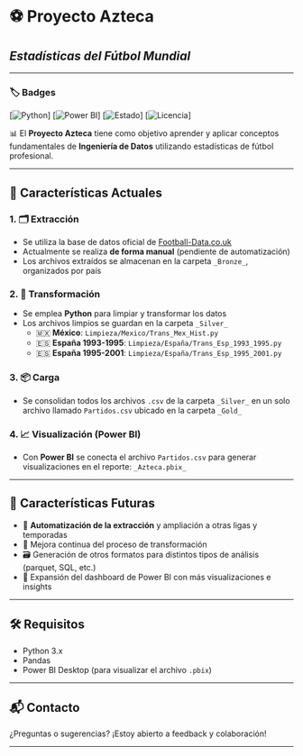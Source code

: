 # ⚽ Proyecto Azteca
## _Estadísticas del Fútbol Mundial_

---

### 🏷️ Badges

[![Python](https://img.shields.io/badge/Python-3.10+-blue?logo=python)]
[![Power BI](https://img.shields.io/badge/PowerBI-Report-yellow?logo=powerbi)]
[![Estado](https://img.shields.io/badge/Estado-En%20Desarrollo-orange)]
[![Licencia](https://img.shields.io/badge/Licencia-MIT-green)]


📊 El **Proyecto Azteca** tiene como objetivo aprender y aplicar conceptos fundamentales de **Ingeniería de Datos** utilizando estadísticas de fútbol profesional.

---

## 🔧 Características Actuales

### 1. 🗂️ Extracción
- Se utiliza la base de datos oficial de [Football-Data.co.uk](https://www.football-data.co.uk/)
- Actualmente se realiza **de forma manual** (pendiente de automatización)
- Los archivos extraídos se almacenan en la carpeta `_Bronze_`, organizados por país

### 2. 🧹 Transformación
- Se emplea **Python** para limpiar y transformar los datos
- Los archivos limpios se guardan en la carpeta `_Silver_`
  - 🇲🇽 **México**: `Limpieza/Mexico/Trans_Mex_Hist.py`
  - 🇪🇸 **España 1993-1995**: `Limpieza/España/Trans_Esp_1993_1995.py`
  - 🇪🇸 **España 1995-2001**: `Limpieza/España/Trans_Esp_1995_2001.py`

### 3. 📦 Carga
- Se consolidan todos los archivos `.csv` de la carpeta `_Silver_` en un solo archivo llamado `Partidos.csv` ubicado en la carpeta `_Gold_`

### 4. 📈 Visualización (Power BI)
- Con **Power BI** se conecta el archivo `Partidos.csv` para generar visualizaciones en el reporte: `_Azteca.pbix_`

---

## 🚀 Características Futuras

- 🔄 **Automatización de la extracción** y ampliación a otras ligas y temporadas
- 🧪 Mejora continua del proceso de transformación
- 🗃️ Generación de otros formatos para distintos tipos de análisis (parquet, SQL, etc.)
- 🧭 Expansión del dashboard de Power BI con más visualizaciones e insights

---

## 🛠️ Requisitos

- Python 3.x
- Pandas
- Power BI Desktop (para visualizar el archivo `.pbix`)
---

## 📬 Contacto

¿Preguntas o sugerencias? ¡Estoy abierto a feedback y colaboración!

---
